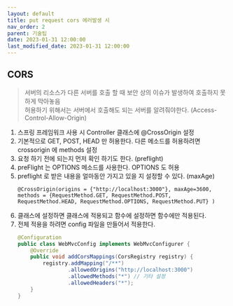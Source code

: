 ```yaml
---
layout: default
title: put request cors 에러발생 시 
nav_order: 2
parent: 기술팁
date: 2023-01-31 12:00:00
last_modified_date: 2023-01-31 12:00:00
---
```


## CORS   

> 서버의 리소스가 다른 서버를 호출 할 때 보안 상의 이슈가 발생하여 호출하지 못하게 막아놓음   
> 허용하기 위해서는 서버에서 호출해도 되는 서버를 알려줘야한다. (Access-Control-Allow-Origin) 

1. 스프링 프레임워크 사용 시 Controller 클래스에 @CrossOrigin 설정   
2. 기본적으로 GET, POST, HEAD 만 허용한다. 다른 메소드를 허용하려면 crossorigin 에 methods 설정   
3. 요청 하기 전에 되는지 먼저 확인 하기도 한다. (preflight)
4. preFlight 는 OPTIONS 메소드를 사용한다. OPTIONS 도 허용   
5. preflight 로 받은 내용을 얼마동안 가지고 있을 지 설정할 수 있다. (maxAge)
    ```
    @CrossOrigin(origins = {"http://localhost:3000"}, maxAge=3600, methods = {RequestMethod.GET, RequestMethod.POST, RequestMethod.HEAD, RequestMethod.OPTIONS, RequestMethod.PUT} )
    ```
6. 클래스에 설정하면 클래스에 적용되고 함수에 설정하면 함수에만 적용된다. 
7. 전체 적용을 하려면 config 파일을 만들어서 적용한다. 
    ```java
    @Configuration
    public class WebMvcConfig implements WebMvcConfigurer {
        @Override
        public void addCorsMappings(CorsRegistry registry) {
            registry.addMapping("/**")
                    .allowedOrigins("http://localhost:3000")
                    .allowedMethods("*") // 기타 설정
                    .allowedHeaders("*");
        }
    }
    ```
